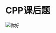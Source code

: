 # CPP课后题
![你好](https://camo.githubusercontent.com/dc836fcdde4a234902c19261d993a56026324b3831232f6f906bed4de28347c0/68747470733a2f2f7374617469632e66756e67656e6f6d6963732e636f6d2f696d616765732f323032312f30372f632d7072696d65722d706c7573362e6a7067)
